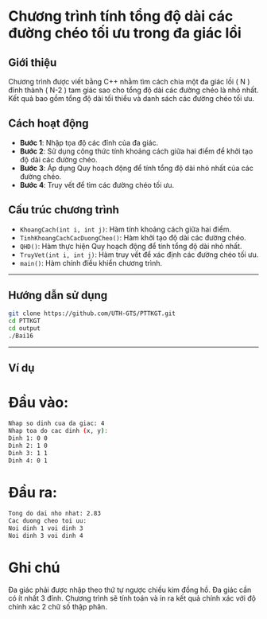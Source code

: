# **Chương trình tính tổng độ dài các đường chéo tối ưu trong đa giác lồi**

## **Giới thiệu**
Chương trình được viết bằng C++ nhằm tìm cách chia một đa giác lồi \( N \) đỉnh thành \( N-2 \) tam giác sao cho tổng độ dài các đường chéo là nhỏ nhất. Kết quả bao gồm tổng độ dài tối thiểu và danh sách các đường chéo tối ưu.


## Cách hoạt động

- **Bước 1**: Nhập tọa độ các đỉnh của đa giác.
- **Bước 2**: Sử dụng công thức tính khoảng cách giữa hai điểm để khởi tạo độ dài các đường chéo.
- **Bước 3**: Áp dụng Quy hoạch động để tính tổng độ dài nhỏ nhất của các đường chéo.
- **Bước 4**: Truy vết để tìm các đường chéo tối ưu.

## Cấu trúc chương trình

- `KhoangCach(int i, int j)`: Hàm tính khoảng cách giữa hai điểm.
- `TinhKhoangCachCacDuongCheo()`: Hàm khởi tạo độ dài các đường chéo.
- `QHD()`: Hàm thực hiện Quy hoạch động để tính tổng độ dài nhỏ nhất.
- `TruyVet(int i, int j)`: Hàm truy vết để xác định các đường chéo tối ưu.
- `main()`: Hàm chính điều khiển chương trình.

---

## **Hướng dẫn sử dụng**

   ```bash
   git clone https://github.com/UTH-GTS/PTTKGT.git
   cd PTTKGT
   cd output
   ./Bai16
   ```



---
## **Ví dụ**
# Đầu vào:
   ```bash
   Nhap so dinh cua da giac: 4
   Nhap toa do cac dinh (x, y):
   Dinh 1: 0 0
   Dinh 2: 1 0
   Dinh 3: 1 1
   Dinh 4: 0 1
   ```

# Đầu ra:

   ```bash
   Tong do dai nho nhat: 2.83
   Cac duong cheo toi uu:
   Noi dinh 1 voi dinh 3
   Noi dinh 3 voi dinh 4
   ```


# Ghi chú
Đa giác phải được nhập theo thứ tự ngược chiều kim đồng hồ.
Đa giác cần có ít nhất 3 đỉnh.
Chương trình sẽ tính toán và in ra kết quả chính xác với độ chính xác 2 chữ số thập phân.